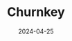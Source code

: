 ---  
layout: startup_page  
title: "Churnkey"  
id: "churnkey.co"  
permalink: "/churnkeychurnkey.co04252024/"  
website: "https://churnkey.co/"  
funding_round: "Early Growth Equity"  
funding_amount: "$1.5M"  
investors: "CreativeCo"  
about: "Churnkey provides subscription retention automation software with a range of products including personalized cancellation flows, failed payment recovery, and other subscription optimizations. Their platform analyzes data to strengthen customer relationships and improve retention for subscription-based businesses. It offers in-app tools to manage various aspects of the customer journey, from trial to post-cancellation."  
markets: "SaaS, Media, E-commerce, Consumer Services, Software Development, Business Intelligence"  
hq: "Charleston, South Carolina, United States"  
founded_year: "2020"  
linkedin: "https://www.linkedin.com/company/churnkey"  
twitter: "https://twitter.com/getchurnkey"  
instagram: ""  
facebook: "https://www.facebook.com/churnkey/"  
crunchbase: "https://www.crunchbase.com/organization/churnkey"  
pitchbook: "https://pitchbook.com/profiles/company/491064-13"  

date_display: "25-Apr-2024"  
date: "2024-04-25"

# SEO Optimization  
meta_title: "Churnkey - Early Growth Equity Funding ($1.5M)"  
meta_description: "Churnkey, Churnkey provides subscription retention automation software with a range of products including personalized cancellation flows, failed payment recove..."  
meta_keywords: "Churnkey, SaaS, Media, E-commerce, Consumer Services, Software Development, Business Intelligence, Early Growth Equity funding"  
canonical_url: "https://startup.projectstartups.com/churnkeychurnkey.co04252024/"  
---